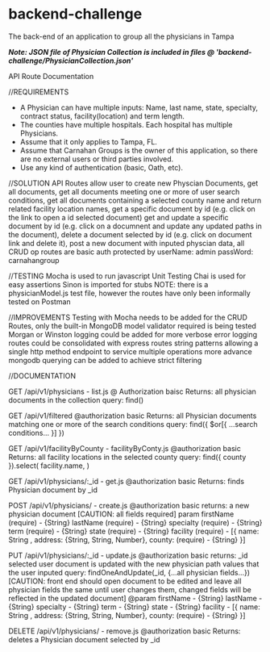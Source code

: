 # backend-challenge
The back-end of an application to group all the physicians in Tampa


***Note: JSON file of Physician Collection is included in files @ 'backend-challenge/PhysicianCollection.json'***


API Route Documentation

//REQUIREMENTS
* A Physician can have multiple inputs: Name, last name, state, specialty, contract status, facility(location) and term length. 
* The counties have multiple hospitals. Each hospital has multiple Physicians.
* Assume that it only applies to Tampa, FL.
* Assume that Carnahan Groups is the owner of this application, so there are no external users or third parties involved.
* Use any kind of authentication (basic, Oath, etc).


//SOLUTION
API Routes allow user to create new Physcian Documents, 
get all documents, 
get all documents meeting one or more of user search conditions,
get all documents containing a selected county name and return related facility location names,
get a specific document by id (e.g. click on the link to open a id selected document)
get and update a specific document by id (e.g. click on a documnent and update any updated paths in the document),
delete a document selected by id (e.g. click on document link and delete it),
post a new document with inputed physcian data,
all CRUD op routes are basic auth protected by userName: admin passWord: carnahangroup


//TESTING
Mocha is used to run javascript Unit Testing 
Chai is used for easy assertions
Sinon is imported for stubs
NOTE: there is a physicianModel.js test file, however the routes have only been informally tested on Postman

//IMPROVEMENTS
Testing with Mocha needs to be added for the CRUD Routes, only the built-in MongoDB model validator required is being tested 
Morgan or Winston logging could be added for more verbose error logging
routes could be consolidated with express routes string patterns allowing a single http method endpoint to service multiple operations
more advance mongodb querying can be added to achieve strict filtering 

//DOCUMENTATION

GET /api/v1/physicians - list.js
@ Authorization baisc
Returns: all physician documents in the collection
query: find() 


GET /api/v1/filtered
@authorization basic
Returns: all Physician documents matching one or more of the search conditions
query: find({ $or[{ ...search conditions... }] })


GET /api/v1/facilityByCounty - facilityByConty.js
@authorization basic
Returns: all facility locations in the selected county
query: find({ county }).select( facility.name, )


GET /api/v1/physicians/:_id - get.js
@authorization basic
Returns: finds Physician document by _id


POST /api/v1/physicians/ - create.js
@authorization basic
returns: a new physician document
[CAUTION: all fields required]
param 
    firstName (require) - {String}
    lastName (require) - {String}
    specialty (require) - {String}
    term (require) - {String}
    state (require) - {String}
    facility (require) - [{ name: String , address: {String, String, Number}, county: (require) - {String} }]


PUT /api/v1/physicians/:_id - update.js
@authorization basic
returns: _id selected user document is updated with the new physician path values that the user inputed
query: findOneAndUpdate(_id, {...all physician fields...}) 
[CAUTION: front end should open document to be edited and leave all physician fields the same until user changes them, changed fields will be reflected in the updated document] 
@param
    firstName - {String}
    lastName - {String}
    specialty - {String}
    term - {String}
    state - {String}
    facility - [{ name: String , address: {String, String, Number}, county: (require) - {String} }]


DELETE /api/v1/physicians/ - remove.js
@authorization basic
Returns: deletes a Physician document selected by _id
